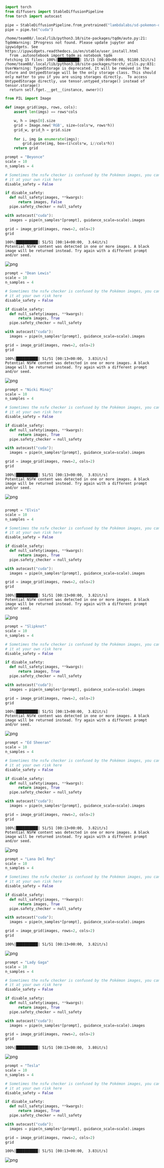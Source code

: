 ```python
import torch
from diffusers import StableDiffusionPipeline
from torch import autocast

pipe = StableDiffusionPipeline.from_pretrained("lambdalabs/sd-pokemon-diffusers", torch_dtype=torch.float16)  
pipe = pipe.to("cuda")
```

    /home/team08/.local/lib/python3.10/site-packages/tqdm/auto.py:21: TqdmWarning: IProgress not found. Please update jupyter and ipywidgets. See https://ipywidgets.readthedocs.io/en/stable/user_install.html
      from .autonotebook import tqdm as notebook_tqdm
    Fetching 15 files: 100%|██████████| 15/15 [00:00<00:00, 91180.52it/s]
    /home/team08/.local/lib/python3.10/site-packages/torch/_utils.py:831: UserWarning: TypedStorage is deprecated. It will be removed in the future and UntypedStorage will be the only storage class. This should only matter to you if you are using storages directly.  To access UntypedStorage directly, use tensor.untyped_storage() instead of tensor.storage()
      return self.fget.__get__(instance, owner)()



```python
from PIL import Image

def image_grid(imgs, rows, cols):
    assert len(imgs) == rows*cols

    w, h = imgs[0].size
    grid = Image.new('RGB', size=(cols*w, rows*h))
    grid_w, grid_h = grid.size
    
    for i, img in enumerate(imgs):
        grid.paste(img, box=(i%cols*w, i//cols*h))
    return grid

```


```python
prompt = "Beyonce"
scale = 10
n_samples = 4

# Sometimes the nsfw checker is confused by the Pokémon images, you can disable
# it at your own risk here
disable_safety = False

if disable_safety:
  def null_safety(images, **kwargs):
      return images, False
  pipe.safety_checker = null_safety

with autocast("cuda"):
  images = pipe(n_samples*[prompt], guidance_scale=scale).images

grid = image_grid(images, rows=2, cols=2)
grid
```

    100%|██████████| 51/51 [00:14<00:00,  3.64it/s]
    Potential NSFW content was detected in one or more images. A black image will be returned instead. Try again with a different prompt and/or seed.





    
![png](output_2_1.png)
    




```python
prompt = "Dean Lewis"
scale = 10
n_samples = 4

# Sometimes the nsfw checker is confused by the Pokémon images, you can disable
# it at your own risk here
disable_safety = False

if disable_safety:
  def null_safety(images, **kwargs):
      return images, True
  pipe.safety_checker = null_safety

with autocast("cuda"):
  images = pipe(n_samples*[prompt], guidance_scale=scale).images

grid = image_grid(images, rows=2, cols=2)
grid
```

    100%|██████████| 51/51 [00:13<00:00,  3.83it/s]
    Potential NSFW content was detected in one or more images. A black image will be returned instead. Try again with a different prompt and/or seed.





    
![png](output_3_1.png)
    




```python
prompt = "Nicki Minaj"
scale = 10
n_samples = 4

# Sometimes the nsfw checker is confused by the Pokémon images, you can disable
# it at your own risk here
disable_safety = False

if disable_safety:
  def null_safety(images, **kwargs):
      return images, True
  pipe.safety_checker = null_safety

with autocast("cuda"):
  images = pipe(n_samples*[prompt], guidance_scale=scale).images

grid = image_grid(images, rows=2, cols=2)
grid
```

    100%|██████████| 51/51 [00:13<00:00,  3.83it/s]
    Potential NSFW content was detected in one or more images. A black image will be returned instead. Try again with a different prompt and/or seed.





    
![png](output_4_1.png)
    




```python

```


```python
prompt = "Elvis"
scale = 10
n_samples = 4

# Sometimes the nsfw checker is confused by the Pokémon images, you can disable
# it at your own risk here
disable_safety = False

if disable_safety:
  def null_safety(images, **kwargs):
      return images, True
  pipe.safety_checker = null_safety

with autocast("cuda"):
  images = pipe(n_samples*[prompt], guidance_scale=scale).images

grid = image_grid(images, rows=2, cols=2)
grid
```

    100%|██████████| 51/51 [00:13<00:00,  3.82it/s]
    Potential NSFW content was detected in one or more images. A black image will be returned instead. Try again with a different prompt and/or seed.





    
![png](output_6_1.png)
    




```python
prompt = "Slipknot"
scale = 10
n_samples = 4

# Sometimes the nsfw checker is confused by the Pokémon images, you can disable
# it at your own risk here
disable_safety = False

if disable_safety:
  def null_safety(images, **kwargs):
      return images, True
  pipe.safety_checker = null_safety

with autocast("cuda"):
  images = pipe(n_samples*[prompt], guidance_scale=scale).images

grid = image_grid(images, rows=2, cols=2)
grid
```

    100%|██████████| 51/51 [00:13<00:00,  3.82it/s]
    Potential NSFW content was detected in one or more images. A black image will be returned instead. Try again with a different prompt and/or seed.





    
![png](output_7_1.png)
    




```python
prompt = "Ed Sheeran"
scale = 10
n_samples = 4

# Sometimes the nsfw checker is confused by the Pokémon images, you can disable
# it at your own risk here
disable_safety = False

if disable_safety:
  def null_safety(images, **kwargs):
      return images, True
  pipe.safety_checker = null_safety

with autocast("cuda"):
  images = pipe(n_samples*[prompt], guidance_scale=scale).images

grid = image_grid(images, rows=2, cols=2)
grid
```

    100%|██████████| 51/51 [00:13<00:00,  3.82it/s]
    Potential NSFW content was detected in one or more images. A black image will be returned instead. Try again with a different prompt and/or seed.





    
![png](output_8_1.png)
    




```python
prompt = "Lana Del Rey"
scale = 10
n_samples = 4

# Sometimes the nsfw checker is confused by the Pokémon images, you can disable
# it at your own risk here
disable_safety = False

if disable_safety:
  def null_safety(images, **kwargs):
      return images, True
  pipe.safety_checker = null_safety

with autocast("cuda"):
  images = pipe(n_samples*[prompt], guidance_scale=scale).images

grid = image_grid(images, rows=2, cols=2)
grid
```

    100%|██████████| 51/51 [00:13<00:00,  3.82it/s]





    
![png](output_9_1.png)
    




```python
prompt = "Lady Gaga"
scale = 10
n_samples = 4

# Sometimes the nsfw checker is confused by the Pokémon images, you can disable
# it at your own risk here
disable_safety = False

if disable_safety:
  def null_safety(images, **kwargs):
      return images, True
  pipe.safety_checker = null_safety

with autocast("cuda"):
  images = pipe(n_samples*[prompt], guidance_scale=scale).images

grid = image_grid(images, rows=2, cols=2)
grid
```

    100%|██████████| 51/51 [00:13<00:00,  3.80it/s]





    
![png](output_10_1.png)
    




```python
prompt = "Tesla"
scale = 10
n_samples = 4

# Sometimes the nsfw checker is confused by the Pokémon images, you can disable
# it at your own risk here
disable_safety = False

if disable_safety:
  def null_safety(images, **kwargs):
      return images, True
  pipe.safety_checker = null_safety

with autocast("cuda"):
  images = pipe(n_samples*[prompt], guidance_scale=scale).images

grid = image_grid(images, rows=2, cols=2)
grid
```

    100%|██████████| 51/51 [00:13<00:00,  3.83it/s]





    
![png](output_11_1.png)
    




```python

```
